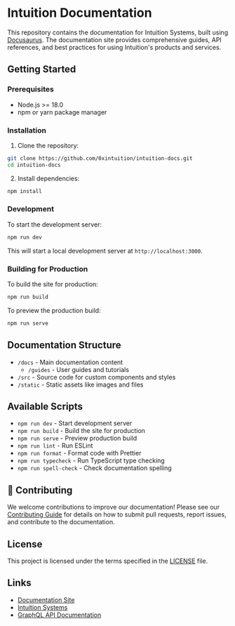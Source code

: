 # Intuition Documentation

This repository contains the documentation for Intuition Systems, built using [Docusaurus](https://docusaurus.io/). The documentation site provides comprehensive guides, API references, and best practices for using Intuition's products and services.

##  Getting Started

### Prerequisites

- Node.js >= 18.0
- npm or yarn package manager

### Installation

1. Clone the repository:
```bash
git clone https://github.com/0xintuition/intuition-docs.git
cd intuition-docs
```

2. Install dependencies:
```bash
npm install
```

### Development

To start the development server:

```bash
npm run dev
```

This will start a local development server at `http://localhost:3000`.

### Building for Production

To build the site for production:

```bash
npm run build
```

To preview the production build:

```bash
npm run serve
```

## Documentation Structure

- `/docs` - Main documentation content
  - `/guides` - User guides and tutorials
- `/src` - Source code for custom components and styles
- `/static` - Static assets like images and files

## Available Scripts

- `npm run dev` - Start development server
- `npm run build` - Build the site for production
- `npm run serve` - Preview production build
- `npm run lint` - Run ESLint
- `npm run format` - Format code with Prettier
- `npm run typecheck` - Run TypeScript type checking
- `npm run spell-check` - Check documentation spelling

## 🤝 Contributing

We welcome contributions to improve our documentation! Please see our [Contributing Guide](CONTRIBUTING.md) for details on how to submit pull requests, report issues, and contribute to the documentation.

## License

This project is licensed under the terms specified in the [LICENSE](LICENSE) file.

## Links

- [Documentation Site](https://docs.intuition.systems)
- [Intuition Systems](https://intuition.systems)
- [GraphQL API Documentation](https://docs.intuition.systems/graphql)

